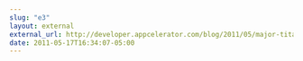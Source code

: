 ```yaml
---
slug: "e3"
layout: external
external_url: http://developer.appcelerator.com/blog/2011/05/major-titanium-updates.html
date: 2011-05-17T16:34:07-05:00
---
```

